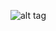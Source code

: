 ![alt tag](https://github.com/kostasdrakonakis/projects/blob/master/Android%20Projects/Accidents/initial.png)
